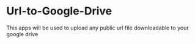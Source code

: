 # Url-to-Google-Drive
This apps will be used to upload any public url file downloadable to your google drive
